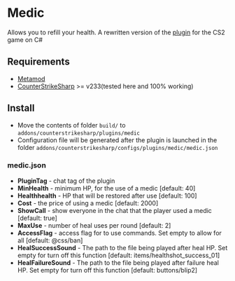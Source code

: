 # Medic
Allows you to refill your health. A rewritten version of the [plugin](https://forums.alliedmods.net/showthread.php?p=886430) for the CS2 game on C#

## Requirements
- [Metamod](https://www.sourcemm.net/downloads.php/?branch=master)
- [CounterStrikeSharp](https://github.com/roflmuffin/CounterStrikeSharp/releases/) >= v233(tested here and 100% working)

## Install
- Move the contents of folder `build/` to `addons/counterstrikesharp/plugins/medic`
- Configuration file will be generated after the plugin is launched in the folder `addons/counterstrikesharp/configs/plugins/medic/medic.json`
	
### medic.json
 - **PluginTag** - chat tag of the plugin
 - **MinHealth** - minimum HP, for the use of a medic [default: 40]
 - **Healthhealth** - HP that will be restored after use [default: 100]
 - **Cost** - the price of using a medic [default: 2000]
 - **ShowCall** - show everyone in the chat that the player used a medic [default: true]
 - **MaxUse** - number of heal uses per round [default: 2]
 - **AccessFlag** - access flag for to use commands. Set empty to allow for all [default: @css/ban]
 - **HealSuccessSound** - The path to the file being played after heal HP. Set empty for turn off this function [default: items/healthshot_success_01]
 - **HealFailureSound** - The path to the file being played after failure heal HP. Set empty for turn off this function [default: buttons/blip2]

